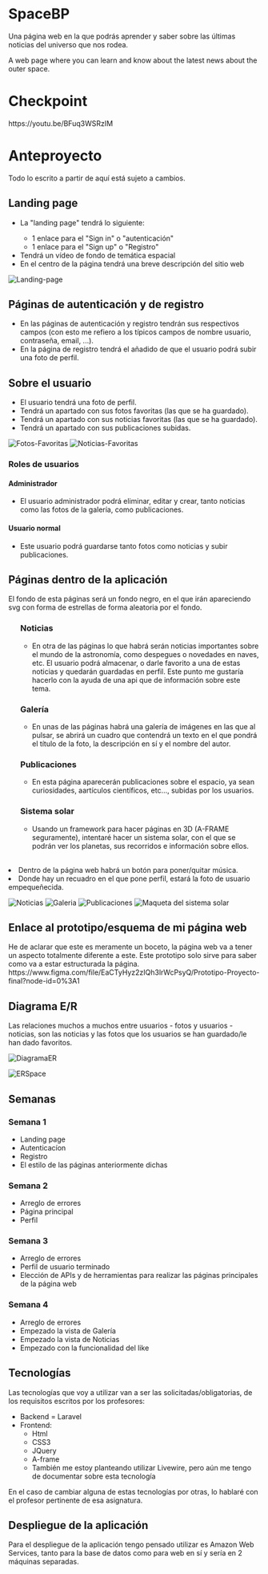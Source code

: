 # SpaceBP
Una página web en la que podrás aprender y saber sobre las últimas noticias del universo que nos rodea.

A web page where you can learn and know about the latest news about the outer space.

<h1>Checkpoint</h1>
https://youtu.be/BFuq3WSRzIM

<h1>Anteproyecto</h1>
Todo lo escrito a partir de aquí está sujeto a cambios.
<h2>Landing page</h2>

<ul>
    <li>La "landing page" tendrá lo siguiente:</li>
    <ul>
        <li>1 enlace para el "Sign in" o "autenticación"</li>
        <li>1 enlace para el "Sign up" o "Registro"</li>
    </ul>
    <li>Tendrá un vídeo de fondo de temática espacial</li>
    <li>En el centro de la página tendrá una breve descripción del sitio web</li>
</ul>

![Landing-page](https://user-images.githubusercontent.com/73947252/160785855-7cb0a2ee-45c9-46bb-8e7f-09e498adc848.png)

<h2>Páginas de autenticación y de registro</h2>
<ul>
    <li>
        En las páginas de autenticación y registro tendrán sus respectivos campos (con esto me refiero a los típicos
        campos de nombre usuario, contraseña, email, ...).
    </li>
    <li>
        En la página de registro tendrá el añadido de que el usuario podrá subir una foto de perfil.
    </li>
</ul>

<h2>Sobre el usuario</h2>

<ul>
    <li>
        El usuario tendrá una foto de perfil.
    </li>
    <li>
        Tendrá un apartado con sus fotos favoritas (las que se ha guardado).
    </li>
    <li>
        Tendrá un apartado con sus noticias favoritas (las que se ha guardado).
    </li>
    <li>
        Tendrá un apartado con sus publicaciones subidas.
    </li>
</ul>

![Fotos-Favoritas](https://user-images.githubusercontent.com/73947252/160790050-5712f5e1-1e76-491f-bd15-a89b3c92ee18.png)
![Noticias-Favoritas](https://user-images.githubusercontent.com/73947252/160790087-7df53f0f-2a22-48a2-8206-d6e27578f770.png)

<h3>Roles de usuarios</h3>
<h4>Administrador</h4>
<ul>
    <li>
        El usuario administrador podrá eliminar, editar y crear, tanto noticias como las fotos de la galería, como
        publicaciones.
    </li>
</ul>

<h4>Usuario normal</h4>
<ul>
    <li>
        Este usuario podrá guardarse tanto fotos como noticias y subir publicaciones.
    </li>
</ul>

<h2>Páginas dentro de la aplicación</h2>

El fondo de esta páginas será un fondo negro, en el que irán apareciendo svg con forma de estrellas de forma aleatoria
por el fondo.

<ul>
    <h3>Noticias</h3>
    <ul>
        <li>
            En otra de las páginas lo que habrá serán noticias importantes sobre el mundo de la astronomía, como
            despegues o novedades en naves, etc. El usuario podrá almacenar, o darle favorito a una de estas noticias y
            quedarán guardadas en perfil. Este punto me gustaría hacerlo con la ayuda de una api que de información
            sobre este tema.
        </li>
    </ul>
</ul>

<ul>
    <h3>Galería</h3>
    <ul>
        <li>
            En unas de las páginas habrá una galería de imágenes en las que al pulsar, se abrirá un cuadro que contendrá
            un texto en el que pondrá el título de la foto, la descripción en sí y el nombre del autor.
        </li>
    </ul>
</ul>

<ul>
    <h3>Publicaciones</h3>
    <ul>
        <li>
            En esta página aparecerán publicaciones sobre el espacio, ya sean curiosidades, aartículos científicos,
            etc..., subidas por los usuarios.
        </li>
    </ul>
</ul>

<ul>
    <h3>Sistema solar</h3>
    <ul>
        <li>
            Usando un framework para hacer páginas en 3D (A-FRAME seguramente), intentaré hacer un sistema solar, con el
            que se podrán ver los planetas, sus recorridos e información sobre ellos.
        </li>
    </ul>
</ul>

<br />


<li>
    Dentro de la página web habrá un botón para poner/quitar música.</li>
<li>
    Donde hay un recuadro en el que pone perfil, estará la foto de usuario empequeñecida.
</li>

</ul>

![Noticias](https://user-images.githubusercontent.com/73947252/160790519-b0cfe54e-6e5a-4d99-8b45-a7598dfcebf6.png)
![Galeria](https://user-images.githubusercontent.com/73947252/160790546-ecc41563-4aeb-4aaf-9e20-f555f4ac538a.png)
![Publicaciones](https://user-images.githubusercontent.com/73947252/161511329-10022b4c-f742-48bd-a2a0-85727a67c78e.png)
![Maqueta del sistema
solar](https://user-images.githubusercontent.com/73947252/160790748-75a3ff84-927e-4fac-bd66-60ee1aa33a7f.png)




<h2>Enlace al prototipo/esquema de mi página web</h2>
He de aclarar que este es meramente un boceto, la página web va a tener un aspecto totalmente diferente a este. Este
prototipo solo sirve para saber como va a estar estructurada la página.
https://www.figma.com/file/EaCTyHyz2zIQh3lrWcPsyQ/Prototipo-Proyecto-final?node-id=0%3A1

<h2>Diagrama E/R</h2>
Las relaciones muchos a muchos entre usuarios - fotos y usuarios - noticias, son las noticias y las fotos que los
usuarios se han guardado/le han dado favoritos.


![DiagramaER](https://user-images.githubusercontent.com/73947252/161511577-8fc1a591-5d0c-4f76-87b1-29d73b556995.png)


![ERSpace](https://user-images.githubusercontent.com/73947252/162227703-83b5129a-e7e6-4012-99ab-eb63e94b5d31.png)


<h2>Semanas</h2>

<h3>Semana 1</h3>

<ul>
    <li>Landing page</li>    
    <li>Autenticacíon</li>
    <li>Registro</li>
    <li>El estilo de las páginas anteriormente dichas</li>
</ul>

<h3>Semana 2</h3>
<ul>
    <li>Arreglo de errores</li>    
    <li>Página principal</li>
    <li>Perfil</li>
</ul>

<h3>Semana 3</h3>
<ul>
    <li>Arreglo de errores</li>    
    <li>Perfil de usuario terminado</li>
    <li>Elección de APIs y de herramientas para realizar las páginas principales de la página web</li>
</ul>

<h3>Semana 4</h3>
<ul>
    <li>Arreglo de errores</li>    
    <li>Empezado la vista de Galería</li>
    <li>Empezado la vista de Noticias</li>
    <li>Empezado con la funcionalidad del like</li>
</ul>


<h2>Tecnologías</h2>

Las tecnologías que voy a utilizar van a ser las solicitadas/obligatorias, de los requisitos escritos por los
profesores:
<ul>
    <li>
        Backend = Laravel
    </li>
    <li>
        Frontend:
        <ul>
            <li>Html</li>
            <li>CSS3</li>
            <li>JQuery</li>
            <li>A-frame</li>
            <li>También me estoy planteando utilizar Livewire, pero aún me tengo de documentar sobre esta tecnología</li>
        </ul>
    </li>
</ul>
En el caso de cambiar alguna de estas tecnologías por otras, lo hablaré con el profesor pertinente de esa asignatura.

<h2>Despliegue de la aplicación</h2>

Para el despliegue de la aplicación tengo pensado utilizar es Amazon Web Services, tanto para la base de datos como para web en sí y sería en 2 máquinas separadas.
